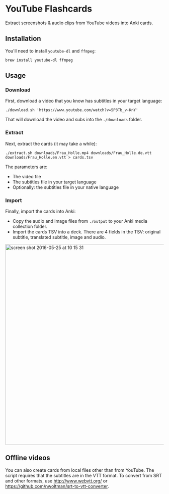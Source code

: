 # YouTube Flashcards

Extract screenshots & audio clips from YouTube videos into Anki cards.

## Installation
You'll need to install `youtube-dl` and `ffmpeg`:

```
brew install youtube-dl ffmpeg
```

## Usage

### Download
First, download a video that you know has subtitles in your target language:

```
./download.sh 'https://www.youtube.com/watch?v=5P3Tb_v-KnY'
```

That will download the video and subs into the `./downloads` folder.

### Extract
Next, extract the cards (it may take a while):

```
./extract.sh downloads/Frau_Holle.mp4 downloads/Frau_Holle.de.vtt downloads/Frau_Holle.en.vtt > cards.tsv
```

The parameters are:
 * The video file
 * The subtitles file in your target language
 * Optionally: the subtitles file in your native language

### Import
Finally, import the cards into Anki:
 * Copy the audio and image files from `./output` to your Anki media collection folder.
 * Import the cards TSV into a deck. There are 4 fields in the TSV: original subtitle, translated subtitle, image and audio.

<img width="635" alt="screen shot 2016-05-25 at 10 15 31" src="https://cloud.githubusercontent.com/assets/381895/15532887/455f63d6-2262-11e6-8533-8db8fad228a7.png">

## Offline videos
You can also create cards from local files other than from YouTube. The script requires that the subtitles are in the VTT format. To convert from SRT and other formats, use http://www.webvtt.org/ or https://github.com/nwoltman/srt-to-vtt-converter.
